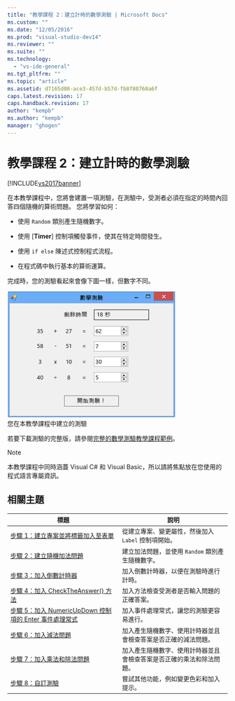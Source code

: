 ```yaml
---
title: "教學課程 2：建立計時的數學測驗 | Microsoft Docs"
ms.custom: ""
ms.date: "12/05/2016"
ms.prod: "visual-studio-dev14"
ms.reviewer: ""
ms.suite: ""
ms.technology: 
  - "vs-ide-general"
ms.tgt_pltfrm: ""
ms.topic: "article"
ms.assetid: d7165d08-ace3-457d-b57d-fb8f80760a6f
caps.latest.revision: 17
caps.handback.revision: 17
author: "kempb"
ms.author: "kempb"
manager: "ghogen"
---
```

# 教學課程 2：建立計時的數學測驗
[!INCLUDE[vs2017banner](../code-quality/includes/vs2017banner.md)]

在本教學課程中，您將會建置一項測驗，在測驗中，受測者必須在指定的時間內回答四個隨機的算術問題。  您將學習如何：  
  
-   使用 `Random` 類別產生隨機數字。  
  
-   使用 \[**Timer**\] 控制項觸發事件，使其在特定時間發生。  
  
-   使用 `if else` 陳述式控制程式流程。  
  
-   在程式碼中執行基本的算術運算。  
  
 完成時，您的測驗看起來會像下圖一樣，但數字不同。  
  
 ![包含四個問題的數學測驗](../ide/media/express_finishedquiz.png "Express\_FinishedQuiz")  
您在本教學課程中建立的測驗  
  
 若要下載測驗的完整版，請參閱[完整的數學測驗教學課程範例](http://code.msdn.microsoft.com/Complete-Math-Quiz-8581813c)。  
  
> [!NOTE]
>  本教學課程中同時涵蓋 Visual C\# 和 Visual Basic，所以請將焦點放在您使用的程式語言專屬資訊。  
  
## 相關主題  
  
|標題|說明|  
|--------|--------|  
|[步驟 1：建立專案並將標籤加入至表單](../ide/step-1-create-a-project-and-add-labels-to-your-form.md)|從建立專案、變更屬性，然後加入 `Label` 控制項開始。|  
|[步驟 2：建立隨機加法問題](../ide/step-2-create-a-random-addition-problem.md)|建立加法問題，並使用 `Random` 類別產生隨機數字。|  
|[步驟 3：加入倒數計時器](../Topic/Step%203:%20Add%20a%20Countdown%20Timer.md)|加入倒數計時器，以便在測驗時進行計時。|  
|[步驟 4：加入 CheckTheAnswer\(\) 方法](../Topic/Step%204:%20Add%20the%20CheckTheAnswer\(\)%20Method.md)|加入方法檢查受測者是否輸入問題的正確答案。|  
|[步驟 5：加入 NumericUpDown 控制項的 Enter 事件處理常式](../Topic/Step%205:%20Add%20Enter%20Event%20Handlers%20for%20the%20NumericUpDown%20Controls.md)|加入事件處理常式，讓您的測驗更容易進行。|  
|[步驟 6：加入減法問題](../ide/step-6-add-a-subtraction-problem.md)|加入產生隨機數字、使用計時器並且會檢查答案是否正確的減法問題。|  
|[步驟 7：加入乘法和除法問題](../Topic/Step%207:%20Add%20Multiplication%20and%20Division%20Problems.md)|加入產生隨機數字、使用計時器並且會檢查答案是否正確的乘法和除法問題。|  
|[步驟 8：自訂測驗](../ide/step-8-customize-the-quiz.md)|嘗試其他功能，例如變更色彩和加入提示。|
